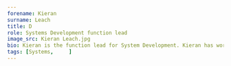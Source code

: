 ```yaml
---
forename: Kieran
surname: Leach
title: D
role: Systems Development function lead
image_src: Kieran Leach.jpg
bio: Kieran is the function lead for System Development. Kieran has worked with EPCC since 2013 and works primarily as a project manager supporting development of new services and capabilities.
tags: [Systems,     ] 
---
```

